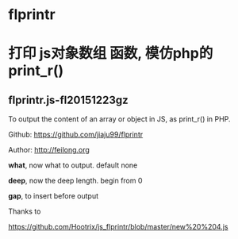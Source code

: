 # flprintr
<h1>打印 js对象数组 函数, 模仿php的print_r()</h1>
<h2>flprintr.js-fl20151223gz</h2>
<p>To output the content of an array or object in JS, as print_r() in PHP.<br>
 
Github: <a href="https://github.com/jiaju99/printr" target="_blank">https://github.com/jiaju99/flprintr</a><br>

Author: <a href="http://feilong.org" target="_blank">http://feilong.org</a></p>


<p><b>what</b>, now what to output. default none<br>

<b>deep</b>, now the deep length. begin from 0<br>

<b>gap</b>,  to insert before output</p>

<p>Thanks to<br>

<a href="https://github.com/Hootrix/js_flprintr/blob/master/new%20%204.js" target="_blank">https://github.com/Hootrix/js_flprintr/blob/master/new%20%204.js</a></p>
<p>
